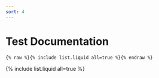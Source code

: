```yaml
---
sort: 4
---
```


# Test Documentation

```
{% raw %}{% include list.liquid all=true %}{% endraw %}
```

{% include list.liquid all=true %}
